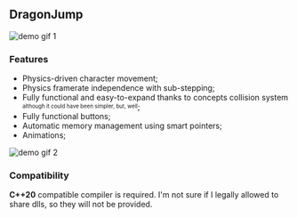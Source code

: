 ## DragonJump
![demo gif 1](https://media4.giphy.com/media/v1.Y2lkPTc5MGI3NjExMzQ5N2EyMGIxN2E2ZGRmMWI2ZjQwY2MxNDk2YzRiMTgyYjUyMTAzZSZlcD12MV9pbnRlcm5hbF9naWZzX2dpZklkJmN0PWc/lOSJJVWyiyvtQIqJ0l/giphy.gif)

### Features
* Physics-driven character movement;
* Physics framerate independence with sub-stepping;
* Fully functional and easy-to-expand thanks to concepts collision system <sup><sub>although it could have been simpler, but, well</sub></sup>;
* Fully functional buttons;
* Automatic memory management using smart pointers;
* Animations;

![demo gif 2](https://media1.giphy.com/media/v1.Y2lkPTc5MGI3NjExZmQ1NGMwNjI1NjMyZWQ4YWRiOTUyNzJlZWNlOWFjOGZkMTYzYTllMyZlcD12MV9pbnRlcm5hbF9naWZzX2dpZklkJmN0PWc/4trbj161rwHVepxXqd/giphy.gif)

### Compatibility
**C++20** compatible compiler is required. I'm not sure if I legally allowed to share dlls, so they will not be provided.
